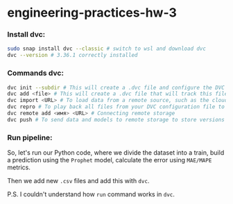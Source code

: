 # engineering-practices-hw-3

### Install dvc:

```bash
sudo snap install dvc --classic # switch to wsl and download dvc
dvc --version # 3.36.1 correctly installed
```

### Commands dvc:

```bash
dvc init --subdir # This will create a .dvc file and configure the DVC for this project.
dvc add <file> # This will create a .dvc file that will track this file.
dvc import <URL> # To load data from a remote source, such as the cloud or a code repository.
dvc repro # To play back all files from your DVC configuration file to ensure they are up to date.
dvc remote add <имя> <URL> # Connecting remote storage
dvc push # To send data and models to remote storage to store versions of your data and model results.
```

### Run pipeline:

So, let's run our Python code, where we divide the dataset into a train, build a prediction using the `Prophet` model,
calculate the error using `MAE/MAPE` metrics.

Then we add new `.csv` files and add this with `dvc`.

P.S. I couldn't understand how `run` command works in `dvc`.
